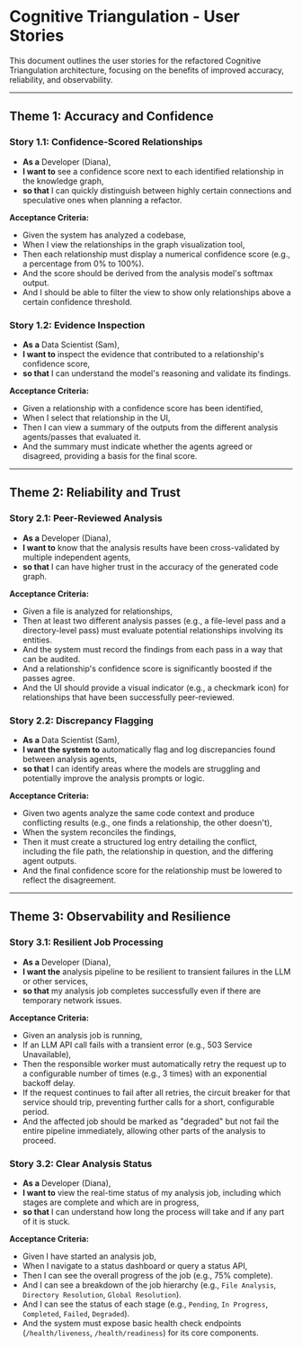 # Cognitive Triangulation - User Stories

This document outlines the user stories for the refactored Cognitive Triangulation architecture, focusing on the benefits of improved accuracy, reliability, and observability.

---

## Theme 1: Accuracy and Confidence

### Story 1.1: Confidence-Scored Relationships

*   **As a** Developer (Diana),
*   **I want to** see a confidence score next to each identified relationship in the knowledge graph,
*   **so that** I can quickly distinguish between highly certain connections and speculative ones when planning a refactor.

**Acceptance Criteria:**

*   Given the system has analyzed a codebase,
*   When I view the relationships in the graph visualization tool,
*   Then each relationship must display a numerical confidence score (e.g., a percentage from 0% to 100%).
*   And the score should be derived from the analysis model's softmax output.
*   And I should be able to filter the view to show only relationships above a certain confidence threshold.

### Story 1.2: Evidence Inspection

*   **As a** Data Scientist (Sam),
*   **I want to** inspect the evidence that contributed to a relationship's confidence score,
*   **so that** I can understand the model's reasoning and validate its findings.

**Acceptance Criteria:**

*   Given a relationship with a confidence score has been identified,
*   When I select that relationship in the UI,
*   Then I can view a summary of the outputs from the different analysis agents/passes that evaluated it.
*   And the summary must indicate whether the agents agreed or disagreed, providing a basis for the final score.

---

## Theme 2: Reliability and Trust

### Story 2.1: Peer-Reviewed Analysis

*   **As a** Developer (Diana),
*   **I want to** know that the analysis results have been cross-validated by multiple independent agents,
*   **so that** I can have higher trust in the accuracy of the generated code graph.

**Acceptance Criteria:**

*   Given a file is analyzed for relationships,
*   Then at least two different analysis passes (e.g., a file-level pass and a directory-level pass) must evaluate potential relationships involving its entities.
*   And the system must record the findings from each pass in a way that can be audited.
*   And a relationship's confidence score is significantly boosted if the passes agree.
*   And the UI should provide a visual indicator (e.g., a checkmark icon) for relationships that have been successfully peer-reviewed.

### Story 2.2: Discrepancy Flagging

*   **As a** Data Scientist (Sam),
*   **I want the system to** automatically flag and log discrepancies found between analysis agents,
*   **so that** I can identify areas where the models are struggling and potentially improve the analysis prompts or logic.

**Acceptance Criteria:**

*   Given two agents analyze the same code context and produce conflicting results (e.g., one finds a relationship, the other doesn't),
*   When the system reconciles the findings,
*   Then it must create a structured log entry detailing the conflict, including the file path, the relationship in question, and the differing agent outputs.
*   And the final confidence score for the relationship must be lowered to reflect the disagreement.

---

## Theme 3: Observability and Resilience

### Story 3.1: Resilient Job Processing

*   **As a** Developer (Diana),
*   **I want the** analysis pipeline to be resilient to transient failures in the LLM or other services,
*   **so that** my analysis job completes successfully even if there are temporary network issues.

**Acceptance Criteria:**

*   Given an analysis job is running,
*   If an LLM API call fails with a transient error (e.g., 503 Service Unavailable),
*   Then the responsible worker must automatically retry the request up to a configurable number of times (e.g., 3 times) with an exponential backoff delay.
*   If the request continues to fail after all retries, the circuit breaker for that service should trip, preventing further calls for a short, configurable period.
*   And the affected job should be marked as "degraded" but not fail the entire pipeline immediately, allowing other parts of the analysis to proceed.

### Story 3.2: Clear Analysis Status

*   **As a** Developer (Diana),
*   **I want to** view the real-time status of my analysis job, including which stages are complete and which are in progress,
*   **so that** I can understand how long the process will take and if any part of it is stuck.

**Acceptance Criteria:**

*   Given I have started an analysis job,
*   When I navigate to a status dashboard or query a status API,
*   Then I can see the overall progress of the job (e.g., 75% complete).
*   And I can see a breakdown of the job hierarchy (e.g., `File Analysis`, `Directory Resolution`, `Global Resolution`).
*   And I can see the status of each stage (e.g., `Pending`, `In Progress`, `Completed`, `Failed`, `Degraded`).
*   And the system must expose basic health check endpoints (`/health/liveness`, `/health/readiness`) for its core components.
